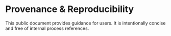 # Provenance & Reproducibility

This public document provides guidance for users. It is intentionally concise and free of internal process references.
